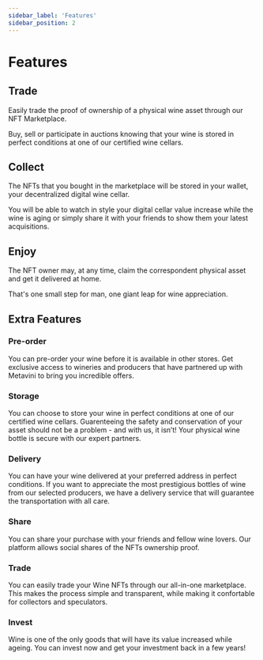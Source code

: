 ```yaml
---
sidebar_label: 'Features'
sidebar_position: 2
---
```


# Features

## Trade

Easily trade the proof of ownership of a physical wine asset through our NFT Marketplace.

Buy, sell or participate in auctions knowing that your wine is stored in perfect conditions at one of our certified wine cellars.

## Collect

The NFTs that you bought in the marketplace will be stored in your wallet, your decentralized digital wine cellar.

You will be able to watch in style your digital cellar value increase while the wine is aging or simply share it with your friends to show them your latest acquisitions.

## Enjoy

The NFT owner may, at any time, claim the correspondent physical asset and get it delivered at home.

That's one small step for man, one giant leap for wine appreciation.

## Extra Features

### Pre-order

You can pre-order your wine before it is available in other stores. Get exclusive access to wineries and producers that have partnered up with Metavini to bring you incredible offers.

### Storage

You can choose to store your wine in perfect conditions at one of our certified wine cellars. Guarenteeing the safety and conservation of your asset should not be a problem - and with us, it isn’t! Your physical wine bottle is secure with our expert partners.

### Delivery

You can have your wine delivered at your preferred address in perfect conditions. If you want to appreciate the most prestigious bottles of wine from our selected producers, we have a delivery service that will guarantee the transportation with all care.

### Share

You can share your purchase with your friends and fellow wine lovers. Our platform allows social shares of the NFTs ownership proof.

### Trade

You can easily trade your Wine NFTs through our all-in-one marketplace. This makes the process simple and transparent, while making it confortable for collectors and speculators.

### Invest

Wine is one of the only goods that will have its value increased while ageing. You can invest now and get your investment back in a few years!